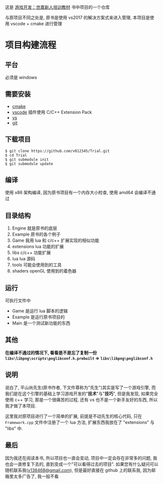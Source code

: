 这是 [游戏开发：世嘉新人培训教材](https://book.douban.com/subject/34996720/) 书中项目的一个仓库

与原项目不同之处是, 原书是使用 vs2017 的解决方案式来进入管理, 本项目是使用 vscode + cmake 进行管理

# 项目构建流程
## 平台
必须是 windows
## 需要安装
+ [cmake](https://cmake.org/download/)
+ [vscode](https://code.visualstudio.com/download) 插件使用 C/C++ Extension Pack
+ [vs](https://visualstudio.microsoft.com/downloads/)
+ [git](https://git-scm.com/downloads)
## 下载项目
```console
$ git clone https://github.com/v012345/Trial.git
$ cd Trial
$ git submodule init
$ git submodule update
```
## 编译
使用 x86 架构编译, 因为原书项目有一个内存大小检查, 使用 amd64 会编译不通过

## 目录结构
1. Engine 就是原书的底层
1. Example 原书的各个例子
1. Game 我用 lua 和 c/c++ 扩展实现的相似功能
1. extensions lua 功能的扩展
1. libs c/c++ 功能扩展
1. lua lua 源码
1. tools 可能会使用到的工具
1. shaders openGL 使用到的着色器

## 运行
可执行文件中
+ Game 是运行 lua 脚本的逻辑
+ Example 是运行原书项目的
+ Main 是一个测试新功能的东西

## 其他
**在编译不通过的情况下, 看看是不是忘了复制一份 `libs\libpng\scripts\pnglibconf.h.prebuilt` => `libs\libpng\pnglibconf.h`**

## 说明
说白了, 平山尚先生(原书作者, 下文件尊称为"先生")其实是写了一个游戏引擎, 而我们是在这个引擎的基础上学习游戏开发的"**技术**"与"**技巧**", 但是我发现, 如果完全使用 c++ 学习, 那是一个很痛苦的过程, 还有 vs 也不是一个新手友好的东西, 所以我才做了本项目.

这里我对原项目进行了一个简单的扩展, 前提是不动先生的核心代码, 只在 `Framework.cpp` 文件中注册了一个 lua 方法, 扩展东西我放在了 "extensions" 与 "libs" 中.

## 最后
因为我还在阅读本书, 所以项目也一直会变动, 项目中一定会存在非常多的问题, 我也会一直修复下去的, 直到变成一个"可以看得过去的项目". 如果您有什么疑问可以随机联系我(v138468@gmail.com), 但是最好直接在 github 上的联系我, 因为邮箱里太多广告了, 我一般不看
